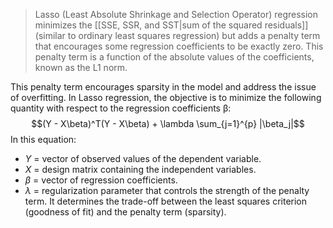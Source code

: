 >Lasso (Least Absolute Shrinkage and Selection Operator) regression minimizes the [[SSE, SSR, and SST|sum of the squared residuals]] (similar to ordinary least squares regression) but adds a penalty term that encourages some regression coefficients to be exactly zero. This penalty term is a function of the absolute values of the coefficients, known as the L1 norm. 

This penalty term encourages sparsity in the model and address the issue of overfitting. In Lasso regression, the objective is to minimize the following quantity with respect to the regression coefficients β:
$$(Y - X\beta)^T(Y - X\beta) + \lambda \sum_{j=1}^{p} |\beta_j|$$
In this equation:
- $Y$ = vector of observed values of the dependent variable.
- $X$ = design matrix containing the independent variables.
- $\beta$  = vector of regression coefficients.
- $\lambda$  = regularization parameter that controls the strength of the penalty term. It determines the trade-off between the least squares criterion (goodness of fit) and the penalty term (sparsity).

